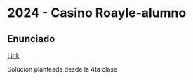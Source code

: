 # 2024 - Casino Roayle-alumno

## Enunciado
[Link](https://docs.google.com/document/d/1DFcRQqRKeE2yGUqfQD9YVum4GMPS0L3roYL42nTExUw/edit?usp=sharing)


Solución planteada desde la 4ta clase
